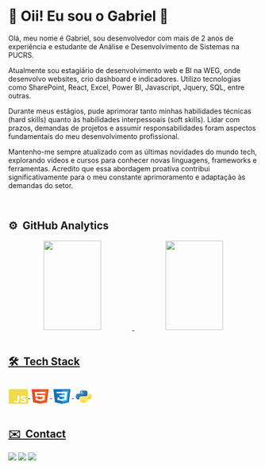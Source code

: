 <h1>👾 Oii! Eu sou o Gabriel 🤖</h1>
<p>Olá, meu nome é Gabriel, sou desenvolvedor com mais de 2 anos de experiência e estudante de Análise e Desenvolvimento de Sistemas na PUCRS.

Atualmente sou estagiário de desenvolvimento web e BI na WEG, onde desenvolvo websites, crio dashboard e indicadores. Utilizo tecnologias como SharePoint, React, Excel, Power BI, Javascript, Jquery, SQL, entre outras.

Durante meus estágios, pude aprimorar tanto minhas habilidades técnicas (hard skills) quanto às habilidades interpessoais (soft skills). Lidar com prazos, demandas de projetos e assumir responsabilidades foram aspectos fundamentais do meu desenvolvimento profissional.

Mantenho-me sempre atualizado com as últimas novidades do mundo tech, explorando vídeos e cursos para conhecer novas linguagens, frameworks e ferramentas. Acredito que essa abordagem proativa contribui significativamente para o meu constante aprimoramento e adaptação às demandas do setor. 
</p><br>

## ⚙️ &nbsp;GitHub Analytics
<div align="center">
  <a href="https://github.com/GabrielGarcoaRodrigues">
  <img width="48%" height="180em" src="https://github-readme-stats.vercel.app/api?username=GabrielGarcoaRodrigues&show_icons=true&theme=merko"/>
  <img width="48%" height="180em" src="https://github-readme-stats.vercel.app/api/top-langs/?username=GabrielGarcoaRodrigues&layout=compact&theme=merko"/>
</div>
<br>

## 🛠️ &nbsp;Tech Stack
<div style="display: inline_block"><br>
  <img align="center" alt="Js" height="30" width="40" src="https://raw.githubusercontent.com/devicons/devicon/master/icons/javascript/javascript-plain.svg">
  <img align="center" alt="Rafa-HTML" height="30" width="40" src="https://raw.githubusercontent.com/devicons/devicon/master/icons/html5/html5-original.svg">
  <img align="center" alt="Rafa-CSS" height="30" width="40" src="https://raw.githubusercontent.com/devicons/devicon/master/icons/css3/css3-original.svg">
  <img align="center" alt="Rafa-Python" height="30" width="40" src="https://raw.githubusercontent.com/devicons/devicon/master/icons/python/python-original.svg">
</div>
<br>

  ## ✉️ &nbsp;Contact
 
<div> 
  <a href="https://instagram.com/gabrielgrxo" target="_blank"><img src="https://img.shields.io/badge/-Instagram-%23E4405F?style=for-the-badge&logo=instagram&logoColor=white" target="_blank"></a>
  <a href = "mailto:gabrielgarcoarodrigues@gmail.com"><img src="https://img.shields.io/badge/-Gmail-%23333?style=for-the-badge&logo=gmail&logoColor=white" target="_blank"></a>
  <a href="https://www.linkedin.com/in/gabrielgarcoarodrigues/" target="_blank"><img src="https://img.shields.io/badge/-LinkedIn-%230077B5?style=for-the-badge&logo=linkedin&logoColor=white" target="_blank"></a>  
</div>
